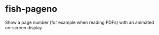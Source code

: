 # fish-pageno
Show a page number (for example when reading PDFs) with an animated on-screen display.
